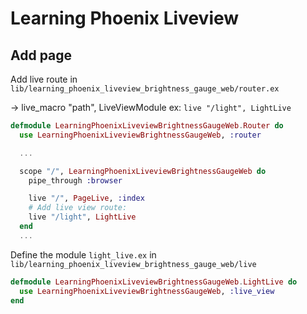 # Learning Phoenix Liveview

## Add page

Add live route in `lib/learning_phoenix_liveview_brightness_gauge_web/router.ex`

-> live_macro "path", LiveViewModule
ex: `live "/light", LightLive`

```elixir
defmodule LearningPhoenixLiveviewBrightnessGaugeWeb.Router do
  use LearningPhoenixLiveviewBrightnessGaugeWeb, :router

  ...

  scope "/", LearningPhoenixLiveviewBrightnessGaugeWeb do
    pipe_through :browser

    live "/", PageLive, :index
    # Add live view route:
    live "/light", LightLive
  end
  ...
```

Define the module `light_live.ex` in `lib/learning_phoenix_liveview_brightness_gauge_web/live`

```elixir
defmodule LearningPhoenixLiveviewBrightnessGaugeWeb.LightLive do
  use LearningPhoenixLiveviewBrightnessGaugeWeb, :live_view
end
```
